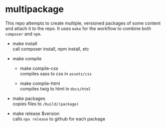 # multipackage

This repo attempts to create multiple, versioned packages of some content and attach it to the repo.
It uses `make` for the workflow to combine both `composer` and `npm`.

- make install\
  call composer install, npm install, etc

- make compile 
  - make compile-css\
    compiles sass to css in `assets/css`

  - make compile-html\
    compiles twig to html in `docs/html`

- make packages \
  copies files to `/build/(package)`

- make release $version\
  calls `npx release` to github for each package
